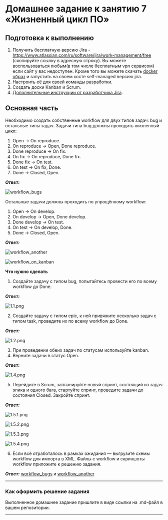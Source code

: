 # Домашнее задание к занятию 7 «Жизненный цикл ПО»

## Подготовка к выполнению

1. Получить бесплатную версию Jira - https://www.atlassian.com/ru/software/jira/work-management/free (скопируйте ссылку в адресную строку). Вы можете воспользоваться любым(в том числе бесплатным vpn сервисом) если сайт у вас недоступен. Кроме того вы можете скачать [docker образ](https://hub.docker.com/r/atlassian/jira-software/#) и запустить на своем хосте self-managed версию jira.
2. Настроить её для своей команды разработки.
3. Создать доски Kanban и Scrum.
4. [Дополнительные инструкции от разработчика Jira](https://support.atlassian.com/jira-cloud-administration/docs/import-and-export-issue-workflows/).

## Основная часть

Необходимо создать собственные workflow для двух типов задач: bug и остальные типы задач. Задачи типа bug должны проходить жизненный цикл:

1. Open -> On reproduce.
2. On reproduce -> Open, Done reproduce.
3. Done reproduce -> On fix.
4. On fix -> On reproduce, Done fix.
5. Done fix -> On test.
6. On test -> On fix, Done.
7. Done -> Closed, Open.

***Ответ:***

![workflow_bugs](https://github.com/Liberaty/conf_hw_1/blob/main/img/workflow_1.png?raw=true)

Остальные задачи должны проходить по упрощённому workflow:

1. Open -> On develop.
2. On develop -> Open, Done develop.
3. Done develop -> On test.
4. On test -> On develop, Done.
5. Done -> Closed, Open.

***Ответ:***

![workflow_another](https://github.com/Liberaty/conf_hw_1/blob/main/img/workflow_2.png?raw=true)

![workflow_on_kanban](https://github.com/Liberaty/conf_hw_1/blob/main/img/workflow_3.png?raw=true)

**Что нужно сделать**

1. Создайте задачу с типом bug, попытайтесь провести его по всему workflow до Done.

***Ответ:***

![1.1.png](https://github.com/Liberaty/conf_hw_1/blob/main/img/1.1.png?raw=true)

2. Создайте задачу с типом epic, к ней привяжите несколько задач с типом task, проведите их по всему workflow до Done.

***Ответ:***

![1.2.png](https://github.com/Liberaty/conf_hw_1/blob/main/img/1.2.png?raw=true)

3. При проведении обеих задач по статусам используйте kanban. 
4. Верните задачи в статус Open.

***Ответ:***

![1.4.png](https://github.com/Liberaty/conf_hw_1/blob/main/img/1.4.png?raw=true)

5. Перейдите в Scrum, запланируйте новый спринт, состоящий из задач эпика и одного бага, стартуйте спринт, проведите задачи до состояния Closed. Закройте спринт.

***Ответ:***

![1.5.1.png](https://github.com/Liberaty/conf_hw_1/blob/main/img/1.5.1.png?raw=true)

![1.5.2.png](https://github.com/Liberaty/conf_hw_1/blob/main/img/1.5.2.png?raw=true)

![1.5.3.png](https://github.com/Liberaty/conf_hw_1/blob/main/img/1.5.3.png?raw=true)

![1.5.4.png](https://github.com/Liberaty/conf_hw_1/blob/main/img/1.5.4.png?raw=true)

6. Если всё отработалось в рамках ожидания — выгрузите схемы workflow для импорта в XML. Файлы с workflow и скриншоты workflow приложите к решению задания.

***Ответ:*** [workflow_bugs](https://github.com/Liberaty/conf_hw_1/blob/main/xml/Bugs.xml) и [workflow_another](https://github.com/Liberaty/conf_hw_1/blob/main/xml/Another.xml)

---

### Как оформить решение задания

Выполненное домашнее задание пришлите в виде ссылки на .md-файл в вашем репозитории.

---